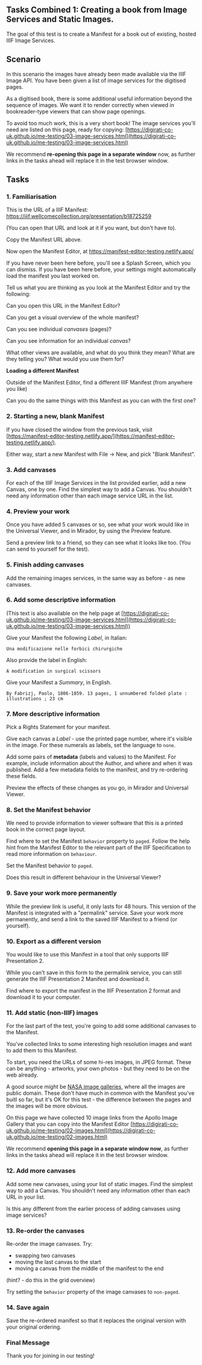 
## Tasks Combined 1: Creating a book from Image Services and Static Images.

<!-- Welcome message -->
The goal of this test is to create a Manifest for a book out of existing, hosted IIIF Image Services.

## Scenario

In this scenario the images have already been made available via the IIIF Image API. You have been given a list of image services for the digitised pages.

As a digitised book, there is some additional useful information beyond the sequence of images. We want it to render correctly when viewed in bookreader-type viewers that can show page openings.

To avoid too much work, this is a very short book!
The image services you'll need are listed on this page, ready for copying:
[https://digirati-co-uk.github.io/me-testing/03-image-services.html](https://digirati-co-uk.github.io/me-testing/03-image-services.html)

We recommend **re-opening this page in a separate window** now, as further links in the tasks ahead will replace it in the test browser window.

<!--Auto-open URL: https://digirati-co-uk.github.io/me-testing/03-image-services.html-->

## Tasks

### 1. Familiarisation

This is the URL of a IIIF Manifest: 
https://iiif.wellcomecollection.org/presentation/b18725259

(You can open that URL and look at it if you want, but don't have to).

Copy the Manifest URL above.

Now open the Manifest Editor, at
https://manifest-editor-testing.netlify.app/

If you have never been here before, you'll see a Splash Screen, which you can dismiss.
If you have been here before, your settings might automatically load the manifest you last worked on.

Tell us what you are thinking as you look at the Manifest Editor and try the following:

Can you open this URL in the Manifest Editor?

Can you get a visual overview of the whole manifest?

Can you see individual _canvases_ (pages)?

Can you see information for an individual _canvas_?

What other views are available, and what do you think they mean? What are they telling you? 
What would you use them for?

**Loading a different Manifest**

Outside of the Manifest Editor, find a different IIIF Manifest (from anywhere you like)

Can you do the same things with this Manifest as you can with the first one?


### 2. Starting a new, blank Manifest

If you have closed the window from the previous task, visit [https://manifest-editor-testing.netlify.app/](https://manifest-editor-testing.netlify.app/).

Either way, start a new Manifest with File -> New, and pick "Blank Manifest".


### 3. Add canvases

For each of the IIIF Image Services in the list provided earlier, add a new Canvas, one by one.
Find the simplest way to add a Canvas.
You shouldn't need any information other than each image service URL in the list.

### 4. Preview your work

Once you have added 5 canvases or so, see what your work would like in the Universal Viewer, and in Mirador, by using the Preview feature.

Send a preview link to a friend, so they can see what it looks like too. (You can send to yourself for the test).

### 5. Finish adding canvases

Add the remaining images services, in the same way as before - as new canvases.

### 6. Add some descriptive information

(This text is also available on the help page at [https://digirati-co-uk.github.io/me-testing/03-image-services.html](https://digirati-co-uk.github.io/me-testing/03-image-services.html))

Give your Manifest the following _Label_, in Italian:

```
Una modificazione nelle forbici chirurgiche
```

Also provide the label in English:

```
A modification in surgical scissors
```

Give your Manifest a _Summary_, in English.

```
By Fabrizj, Paolo, 1806-1859. 13 pages, 1 unnumbered folded plate : illustrations ; 23 cm
```

### 7. More descriptive information

Pick a Rights Statement for your manifest.

Give each canvas a _Label_ - use the printed page number, where it's visible in the image.
For these numerals as labels, set the language to `none`.

Add some pairs of **metadata** (labels and values) to the Manifest.
For example, include information about the Author, and where and when it was published.
Add a few metadata fields to the manifest, and try re-ordering these fields.

Preview the effects of these changes as you go, in Mirador and Universal Viewer.


### 8. Set the Manifest behavior

We need to provide information to viewer software that this is a printed book in the correct page layout.

Find where to set the Manifest `behavior` property to `paged`.
Follow the help hint from the Manifest Editor to the relevant part of the IIIF Specification to read more information on `behaviour`.

Set the Manifest behavior to `paged`.

Does this result in different behaviour in the Universal Viewer?


### 9. Save your work more permanently

While the preview link is useful, it only lasts for 48 hours. 
This version of the Manifest is integrated with a "permalink" service.
Save your work more permanently, and send a link to the saved IIIF Manifest to a friend (or yourself).


### 10. Export as a different version

You would like to use this Manifest in a tool that only supports IIIF Presentation 2.

While you can't save in this form to the permalink service, you can still generate the IIIF Presentation 2 Manifest and download it.

Find where to export the manifest in the IIIF Presentation 2 format and download it to your computer.

### 11. Add static (non-IIIF) images

For the last part of the test, you're going to add some additional canvases to the Manifest.

You've collected links to some interesting high resolution images and want to add them to this Manifest.

To start, you need the URLs of some hi-res images, in JPEG format. These can be anything - artworks, your own photos - but they need to be on the web already. 

A good source might be [NASA image galleries](https://www.nasa.gov/multimedia/imagegallery/index.html), where all the images are public domain.
These don't have much in common with the Manifest you've buitl so far, but it's OK for this test - the difference between the pages and the images will be more obvious.

On this page we have collected 10 image links from the Apollo Image Gallery that you can copy into the Manifest Editor
[https://digirati-co-uk.github.io/me-testing/02-images.html](https://digirati-co-uk.github.io/me-testing/02-images.html)

We recommend **opening this page in a separate window now**, as further links in the tasks ahead will replace it in the test browser window.

### 12. Add more canvases

Add some new canvases, using your list of static images. 
Find the simplest way to add a Canvas.
You shouldn't need any information other than each URL in your list.

Is this any different from the earlier process of adding canvases using image services?


### 13. Re-order the canvases

Re-order the image canvases. Try:

- swapping two canvases
- moving the last canvas to the start
- moving a canvas from the middle of the manifest to the end

(hint? - do this in the grid overview)

Try setting the `behavior` property of the image canvases to `non-paged`.

### 14. Save again

Save the re-ordered manifest so that it replaces the original version with your original ordering.


### Final Message

Thank you for joining in our testing!